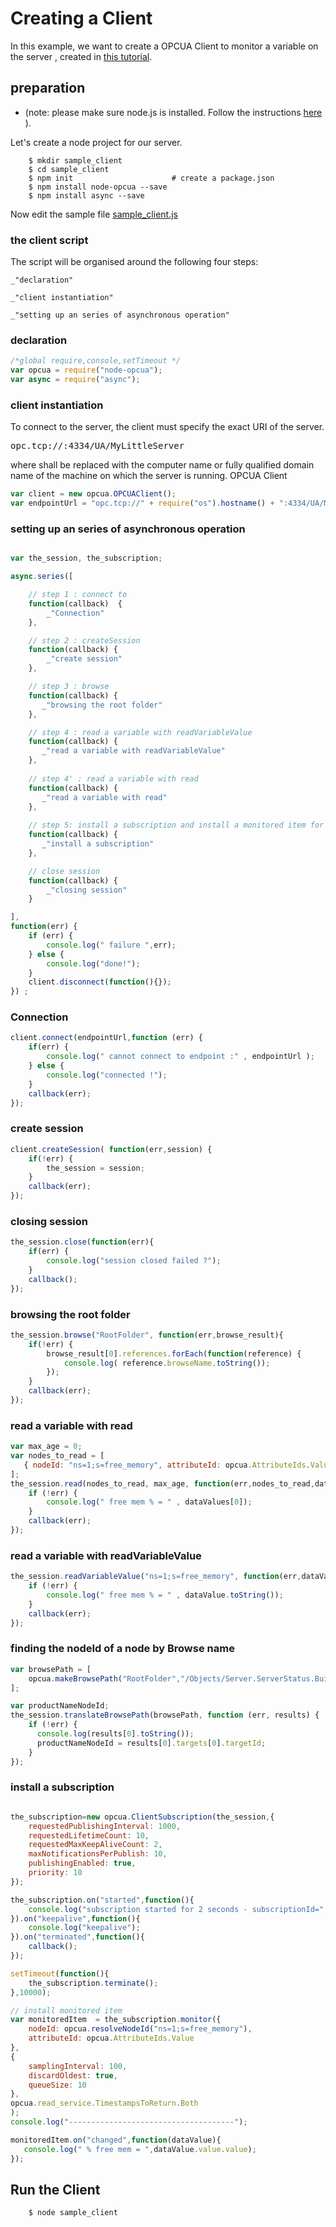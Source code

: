 
# Creating a Client

In this example, we want to create a OPCUA Client to monitor a variable on the server , created in
[this tutorial](creating_a_server.md).

## preparation

* (note: please make sure node.js is installed. Follow the instructions [here](http://nodejs.org/) ).


Let's create a node project for our server.

``` shell
    $ mkdir sample_client
    $ cd sample_client
    $ npm init                      # create a package.json
    $ npm install node-opcua --save
    $ npm install async --save
```

Now edit the sample file [sample_client.js](#the-client-script "save:")

### the client script


The script will be organised around the following four steps:

    _"declaration"

    _"client instantiation"

    _"setting up an series of asynchronous operation"



### declaration

```javascript
/*global require,console,setTimeout */
var opcua = require("node-opcua");
var async = require("async");
```

### client instantiation

To connect to the server, the client must specify the exact URI of the server.
<pre>
opc.tcp://<hostname>:4334/UA/MyLittleServer
</pre>
where <hostname> shall be replaced with the computer name or fully qualified domain name of the machine on which the
server is running.
OPCUA Client



```javascript
var client = new opcua.OPCUAClient();
var endpointUrl = "opc.tcp://" + require("os").hostname() + ":4334/UA/MyLittleServer";
```


### setting up an series of asynchronous operation

```javascript

var the_session, the_subscription;

async.series([

    // step 1 : connect to
    function(callback)  {
        _"Connection"
    },

    // step 2 : createSession
    function(callback) {
        _"create session"
    },

    // step 3 : browse
    function(callback) {
       _"browsing the root folder"
    },

    // step 4 : read a variable with readVariableValue
    function(callback) {
       _"read a variable with readVariableValue"
    },
    
    // step 4' : read a variable with read
    function(callback) {
       _"read a variable with read"
    },
    
    // step 5: install a subscription and install a monitored item for 10 seconds
    function(callback) {
       _"install a subscription"
    },

    // close session
    function(callback) {
        _"closing session"
    }

],
function(err) {
    if (err) {
        console.log(" failure ",err);
    } else {
        console.log("done!");
    }
    client.disconnect(function(){});
}) ;
```


### Connection

```javascript
client.connect(endpointUrl,function (err) {
    if(err) {
        console.log(" cannot connect to endpoint :" , endpointUrl );
    } else {
        console.log("connected !");
    }
    callback(err);
});
```

### create session

```javascript
client.createSession( function(err,session) {
    if(!err) {
        the_session = session;
    }
    callback(err);
});
```

### closing session

```javascript
the_session.close(function(err){
    if(err) {
        console.log("session closed failed ?");
    }
    callback();
});
```

### browsing the root folder

```javascript
the_session.browse("RootFolder", function(err,browse_result){
    if(!err) {
        browse_result[0].references.forEach(function(reference) {
            console.log( reference.browseName.toString());
        });
    }
    callback(err);
});
```


### read a variable with read

```javascript
var max_age = 0;
var nodes_to_read = [
   { nodeId: "ns=1;s=free_memory", attributeId: opcua.AttributeIds.Value } 
];
the_session.read(nodes_to_read, max_age, function(err,nodes_to_read,dataValues) {
    if (!err) {
        console.log(" free mem % = " , dataValues[0]);
    }
    callback(err);
});


```

### read a variable with readVariableValue

```javascript
the_session.readVariableValue("ns=1;s=free_memory", function(err,dataValue) {
    if (!err) {
        console.log(" free mem % = " , dataValue.toString());
    }
    callback(err);
});


```

### finding the nodeId of a node by Browse name

```javascript
var browsePath = [
    opcua.makeBrowsePath("RootFolder","/Objects/Server.ServerStatus.BuildInfo.ProductName"),
];

var productNameNodeId;
the_session.translateBrowsePath(browsePath, function (err, results) {
    if (!err) {
      console.log(results[0].toString());
      productNameNodeId = results[0].targets[0].targetId;
    }
});

```


### install a subscription

```javascript

the_subscription=new opcua.ClientSubscription(the_session,{
    requestedPublishingInterval: 1000,
    requestedLifetimeCount: 10,
    requestedMaxKeepAliveCount: 2,
    maxNotificationsPerPublish: 10,
    publishingEnabled: true,
    priority: 10
});

the_subscription.on("started",function(){
    console.log("subscription started for 2 seconds - subscriptionId=",the_subscription.subscriptionId);
}).on("keepalive",function(){
    console.log("keepalive");
}).on("terminated",function(){
    callback();
});

setTimeout(function(){
    the_subscription.terminate();
},10000);

// install monitored item
var monitoredItem  = the_subscription.monitor({
    nodeId: opcua.resolveNodeId("ns=1;s=free_memory"),
    attributeId: opcua.AttributeIds.Value
},
{
    samplingInterval: 100,
    discardOldest: true,
    queueSize: 10
},
opcua.read_service.TimestampsToReturn.Both
);
console.log("-------------------------------------");

monitoredItem.on("changed",function(dataValue){
   console.log(" % free mem = ",dataValue.value.value);
});
```

## Run the Client

``` sh
    $ node sample_client
```

